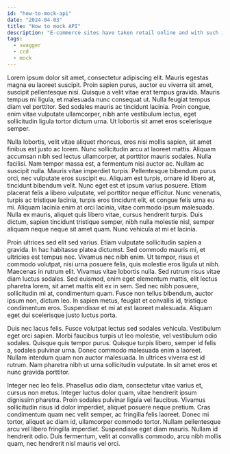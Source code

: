 ```yaml
---
id: "how-to-mock-api"
date: "2024-04-03"
title: "How to mock API"
description: "E-commerce sites have taken retail online and with such its audience. Once representatives used to be able to physically approach customers to see if they needed their assistance, now when visitors are on a website many companies are not aware of their existence unless the visitor makes contact."
tags:
  - swagger
  - ccd
  - mock
---
```


Lorem ipsum dolor sit amet, consectetur adipiscing elit. Mauris egestas magna eu laoreet suscipit. Proin sapien purus, auctor eu viverra sit amet, suscipit pellentesque nisi. Quisque a velit vitae erat tempus gravida. Mauris tempus mi ligula, et malesuada nunc consequat ut. Nulla feugiat tempus diam vel porttitor. Sed sodales mauris ac tincidunt lacinia. Proin congue, enim vitae vulputate ullamcorper, nibh ante vestibulum lectus, eget sollicitudin ligula tortor dictum urna. Ut lobortis sit amet eros scelerisque semper.

Nulla lobortis, velit vitae aliquet rhoncus, eros nisi mollis sapien, sit amet finibus est justo ac lorem. Nunc sollicitudin arcu at laoreet mattis. Aliquam accumsan nibh sed lectus ullamcorper, at porttitor mauris sodales. Nulla facilisi. Nam tempor massa est, a fermentum nisi auctor ac. Nullam ac suscipit nulla. Mauris vitae imperdiet turpis. Pellentesque bibendum purus orci, nec vulputate eros suscipit eu. Aliquam est turpis, ornare id libero at, tincidunt bibendum velit. Nunc eget est et ipsum varius posuere. Etiam placerat felis a libero vulputate, vel porttitor neque efficitur. Nunc venenatis, turpis ac tristique lacinia, turpis eros tincidunt elit, et congue felis urna eu mi. Aliquam lacinia enim at orci lacinia, vitae commodo ipsum malesuada. Nulla ex mauris, aliquet quis libero vitae, cursus hendrerit turpis. Duis dictum, sapien tincidunt tristique semper, nibh nulla molestie nisl, semper aliquam neque neque sit amet quam. Nunc vehicula at mi et lacinia.

Proin ultrices sed elit sed varius. Etiam vulputate sollicitudin sapien a gravida. In hac habitasse platea dictumst. Sed commodo mauris mi, et ultricies est tempus nec. Vivamus nec nibh enim. Ut tempor, risus et commodo volutpat, nisi urna posuere felis, quis molestie eros ligula ut nibh. Maecenas in rutrum elit. Vivamus vitae lobortis nulla. Sed rutrum risus vitae diam luctus sodales. Sed euismod, enim eget elementum mattis, elit lectus pharetra lorem, sit amet mattis elit ex in sem. Sed nec nibh posuere, sollicitudin mi at, condimentum quam. Fusce non tellus bibendum, auctor ipsum non, dictum leo. In sapien metus, feugiat et convallis id, tristique condimentum eros. Suspendisse et mi at est laoreet malesuada. Aliquam eget dui scelerisque justo luctus porta.

Duis nec lacus felis. Fusce volutpat lectus sed sodales vehicula. Vestibulum eget orci sapien. Morbi faucibus turpis ut leo molestie, vel vestibulum odio sodales. Quisque quis tempor purus. Quisque turpis libero, semper id felis a, sodales pulvinar urna. Donec commodo malesuada enim a laoreet. Nullam interdum quam non auctor malesuada. In ultrices viverra est id rutrum. Nam pharetra nibh ut urna sollicitudin vulputate. In sit amet eros et nunc gravida porttitor.

Integer nec leo felis. Phasellus odio diam, consectetur vitae varius et, cursus non metus. Integer luctus dolor quam, vitae hendrerit ipsum dignissim pharetra. Proin sodales pulvinar ligula vel faucibus. Vivamus sollicitudin risus id dolor imperdiet, aliquet posuere neque pretium. Cras condimentum quam nec velit semper, ac fringilla felis laoreet. Donec mi tortor, aliquet ac diam id, ullamcorper commodo tortor. Nullam pellentesque arcu vel libero fringilla imperdiet. Suspendisse eget diam mauris. Nullam id hendrerit odio. Duis fermentum, velit at convallis commodo, arcu nibh mollis quam, nec hendrerit nisl mauris vel orci.


